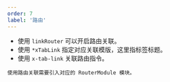 ```yaml
---
order: 7
label: '路由'
---
```


- 使用 `linkRouter` 可以开启路由关联。
- 使用 `*xTabLink` 指定对应关联模版，这里指标签标题。
- 使用 `x-tab-link` 关联路由指令。

```info
使用路由关联需要引入对应的 RouterModule 模块。
```
